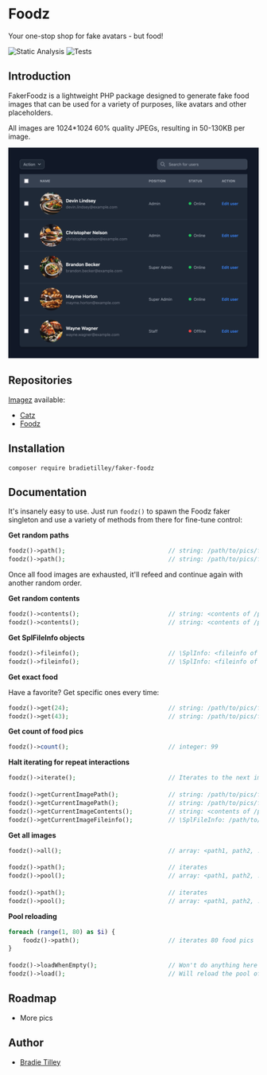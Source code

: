 # Foodz

Your one-stop shop for fake avatars - but food!

![Static Analysis](https://github.com/bradietilley/faker-foodz/actions/workflows/static.yml/badge.svg)
![Tests](https://github.com/bradietilley/faker-foodz/actions/workflows/tests.yml/badge.svg)


## Introduction

FakerFoodz is a lightweight PHP package designed to generate fake food images that can be used for a variety of purposes, like avatars and other placeholders.

All images are 1024*1024 60% quality JPEGs, resulting in 50-130KB per image.

![example](docs/example.png)


## Repositories

[Imagez](https://github.com/bradietilley/faker-imagez) available:

- [Catz](https://github.com/bradietilley/faker-catz)
- [Foodz](https://github.com/bradietilley/faker-foodz)


## Installation

```
composer require bradietilley/faker-foodz
```


## Documentation

It's insanely easy to use. Just run `foodz()` to spawn the Foodz faker singleton and use a variety of methods from there for fine-tune control:


**Get random paths**

```php
foodz()->path();                             // string: /path/to/pics/food_0037.jpg
foodz()->path();                             // string: /path/to/pics/food_0101.jpg
```

Once all food images are exhausted, it'll refeed and continue again with another random order.


**Get random contents**

```php
foodz()->contents();                         // string: <contents of /path/to/pics/foodz_0087.jpg>
foodz()->contents();                         // string: <contents of /path/to/pics/foodz_0120.jpg>
```


**Get SplFileInfo objects**

```php
foodz()->fileinfo();                         // \SplInfo: <fileinfo of /path/to/pics/foodz_0042.jpg>
foodz()->fileinfo();                         // \SplInfo: <fileinfo of /path/to/pics/foodz_0099.jpg>
```


**Get exact food**

Have a favorite? Get specific ones every time:

```php
foodz()->get(24);                            // string: /path/to/pics/food_0024.jpg
foodz()->get(43);                            // string: /path/to/pics/food_0043.jpg
```

**Get count of food pics**

```php
foodz()->count();                            // integer: 99
```

**Halt iterating for repeat interactions**

```php
foodz()->iterate();                          // Iterates to the next image

foodz()->getCurrentImagePath();              // string: /path/to/pics/foodz_0046.jpeg                 (won't iterate)
foodz()->getCurrentImagePath();              // string: /path/to/pics/foodz_0046.jpeg                 (won't iterate)
foodz()->getCurrentImageContents();          // string: <contents of /path/to/pics/foodz_0046.jpeg>   (won't iterate)
foodz()->getCurrentImageFileinfo();          // \SplFileInfo: /path/to/pics/foodz_0046.jpeg           (won't iterate)
```

**Get all  images**

```php
foodz()->all();                              // array: <path1, path2, ..., path118, path119, path120>

foodz()->path();                             // iterates
foodz()->pool();                             // array: <path1, path2, ..., path118, path119>         (pool contains one less now)

foodz()->path();                             // iterates
foodz()->pool();                             // array: <path1, path2, ..., path118>                  (pool contains one less now)
```

**Pool reloading**

```php
foreach (range(1, 80) as $i) {
    foodz()->path();                         // iterates 80 food pics
}

foodz()->loadWhenEmpty();                    // Won't do anything here as there's still food pics in the pool.
foodz()->load();                             // Will reload the pool of food pics to be the full collection of food images. 
```

## Roadmap

- More pics

## Author

- [Bradie Tilley](https://github.com/bradietilley)
